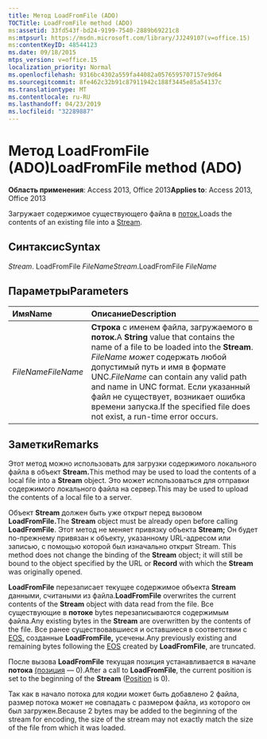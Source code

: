 ```yaml
---
title: Метод LoadFromFile (ADO)
TOCTitle: LoadFromFile method (ADO)
ms:assetid: 33fd543f-bd24-9199-7540-2889b69221c8
ms:mtpsurl: https://msdn.microsoft.com/library/JJ249107(v=office.15)
ms:contentKeyID: 48544123
ms.date: 09/18/2015
mtps_version: v=office.15
localization_priority: Normal
ms.openlocfilehash: 9316bc4302a559fa44082a0576595707157e9d64
ms.sourcegitcommit: 8fe462c32b91c87911942c188f3445e85a54137c
ms.translationtype: MT
ms.contentlocale: ru-RU
ms.lasthandoff: 04/23/2019
ms.locfileid: "32289887"
---
```

# <a name="loadfromfile-method-ado"></a><span data-ttu-id="8ab30-102">Метод LoadFromFile (ADO)</span><span class="sxs-lookup"><span data-stu-id="8ab30-102">LoadFromFile method (ADO)</span></span>

<span data-ttu-id="8ab30-103">**Область применения**: Access 2013, Office 2013</span><span class="sxs-lookup"><span data-stu-id="8ab30-103">**Applies to**: Access 2013, Office 2013</span></span>

<span data-ttu-id="8ab30-104">Загружает содержимое существующего файла в [поток.](stream-object-ado.md)</span><span class="sxs-lookup"><span data-stu-id="8ab30-104">Loads the contents of an existing file into a [Stream](stream-object-ado.md).</span></span>

## <a name="syntax"></a><span data-ttu-id="8ab30-105">Синтаксис</span><span class="sxs-lookup"><span data-stu-id="8ab30-105">Syntax</span></span>

<span data-ttu-id="8ab30-106">*Stream*. LoadFromFile *FileName*</span><span class="sxs-lookup"><span data-stu-id="8ab30-106">*Stream*.LoadFromFile *FileName*</span></span>

## <a name="parameters"></a><span data-ttu-id="8ab30-107">Параметры</span><span class="sxs-lookup"><span data-stu-id="8ab30-107">Parameters</span></span>

|<span data-ttu-id="8ab30-108">Имя</span><span class="sxs-lookup"><span data-stu-id="8ab30-108">Name</span></span> |<span data-ttu-id="8ab30-109">Описание</span><span class="sxs-lookup"><span data-stu-id="8ab30-109">Description</span></span>|
|:----|:----------|
|<span data-ttu-id="8ab30-110">*FileName*</span><span class="sxs-lookup"><span data-stu-id="8ab30-110">*FileName*</span></span> |<span data-ttu-id="8ab30-111">**Строка** с именем файла, загружаемого в **поток.**</span><span class="sxs-lookup"><span data-stu-id="8ab30-111">A **String** value that contains the name of a file to be loaded into the **Stream**.</span></span> <span data-ttu-id="8ab30-112">*FileName может* содержать любой допустимый путь и имя в формате UNC.</span><span class="sxs-lookup"><span data-stu-id="8ab30-112">*FileName* can contain any valid path and name in UNC format.</span></span> <span data-ttu-id="8ab30-113">Если указанный файл не существует, возникает ошибка времени запуска.</span><span class="sxs-lookup"><span data-stu-id="8ab30-113">If the specified file does not exist, a run-time error occurs.</span></span>|

## <a name="remarks"></a><span data-ttu-id="8ab30-114">Заметки</span><span class="sxs-lookup"><span data-stu-id="8ab30-114">Remarks</span></span>

<span data-ttu-id="8ab30-115">Этот метод можно использовать для загрузки содержимого локального файла в объект **Stream.**</span><span class="sxs-lookup"><span data-stu-id="8ab30-115">This method may be used to load the contents of a local file into a **Stream** object.</span></span> <span data-ttu-id="8ab30-116">Это может использоваться для отправки содержимого локального файла на сервер.</span><span class="sxs-lookup"><span data-stu-id="8ab30-116">This may be used to upload the contents of a local file to a server.</span></span>

<span data-ttu-id="8ab30-117">Объект **Stream** должен быть уже открыт перед вызовом **LoadFromFile.**</span><span class="sxs-lookup"><span data-stu-id="8ab30-117">The **Stream** object must be already open before calling **LoadFromFile**.</span></span> <span data-ttu-id="8ab30-118">Этот метод не меняет привязку объекта **Stream;** Он будет по-прежнему привязан к объекту, указанному  URL-адресом или записью, с помощью которой был изначально открыт Stream. </span><span class="sxs-lookup"><span data-stu-id="8ab30-118">This method does not change the binding of the **Stream** object; it will still be bound to the object specified by the URL or **Record** with which the **Stream** was originally opened.</span></span>

<span data-ttu-id="8ab30-119">**LoadFromFile** перезаписает текущее содержимое объекта **Stream** данными, считаными из файла.</span><span class="sxs-lookup"><span data-stu-id="8ab30-119">**LoadFromFile** overwrites the current contents of the **Stream** object with data read from the file.</span></span> <span data-ttu-id="8ab30-120">Все существующие в **потоке** bytes перезаписываются содержимым файла.</span><span class="sxs-lookup"><span data-stu-id="8ab30-120">Any existing bytes in the **Stream** are overwritten by the contents of the file.</span></span> <span data-ttu-id="8ab30-121">Все ранее существовавшиеся и оставшиеся в соответствии с [EOS,](eos-property-ado.md) созданные **LoadFromFile,** усечены.</span><span class="sxs-lookup"><span data-stu-id="8ab30-121">Any previously existing and remaining bytes following the [EOS](eos-property-ado.md) created by **LoadFromFile**, are truncated.</span></span>

<span data-ttu-id="8ab30-122">После вызова **LoadFromFile** текущая позиция устанавливается в начале **потока** [(позиция](position-property-ado.md) — 0).</span><span class="sxs-lookup"><span data-stu-id="8ab30-122">After a call to **LoadFromFile**, the current position is set to the beginning of the **Stream** ([Position](position-property-ado.md) is 0).</span></span>

<span data-ttu-id="8ab30-123">Так как в начало потока для кодии может быть добавлено 2 файла, размер потока может не совпадать с размером файла, из которого он был загружен.</span><span class="sxs-lookup"><span data-stu-id="8ab30-123">Because 2 bytes may be added to the beginning of the stream for encoding, the size of the stream may not exactly match the size of the file from which it was loaded.</span></span>


